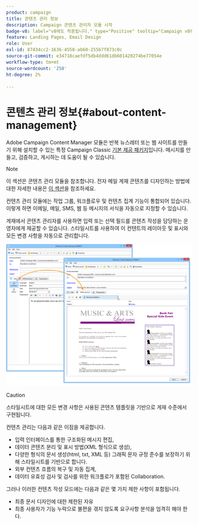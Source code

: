 ```yaml
---
product: campaign
title: 콘텐츠 관리 정보
description: Campaign 콘텐츠 관리자 모듈 시작
badge-v8: label="v8에도 적용됩니다." type="Positive" tooltip="Campaign v8에도 적용됩니다."
feature: Landing Pages, Email Design
role: User
exl-id: 87434cc2-1636-4558-ab60-255b7f873c0c
source-git-commit: e34718caefdf5db4ddd61db601420274be77054e
workflow-type: tm+mt
source-wordcount: '258'
ht-degree: 2%

---
```


# 콘텐츠 관리 정보{#about-content-management}

Adobe Campaign Content Manager 모듈은 반복 뉴스레터 또는 웹 사이트를 만들기 위해 설치할 수 있는 특정 Campaign Classic [기본 제공 패키지](../../installation/using/installing-campaign-standard-packages.md)입니다. 메시지를 만들고, 검증하고, 게시하는 데 도움이 될 수 있습니다.

>[!NOTE]
>
>이 섹션은 콘텐츠 관리 모듈을 참조합니다. 전자 메일 게재 콘텐츠를 디자인하는 방법에 대한 자세한 내용은 [이 섹션](defining-the-email-content.md)을 참조하세요.

컨텐츠 관리 모듈에는 작업 그룹, 워크플로우 및 컨텐츠 집계 기능이 통합되어 있습니다. 이렇게 하면 이메일, 메일, SMS, 웹 등 메시지의 서식을 자동으로 지정할 수 있습니다.

게재에서 콘텐츠 관리자를 사용하면 입력 또는 선택 필드를 콘텐츠 작성을 담당하는 운영자에게 제공할 수 있습니다. 스타일시트를 사용하여 이 컨텐트의 레이아웃 및 표시와 모든 변경 사항을 자동으로 관리합니다.

![](assets/s_ncs_content_create_content_sample.png)

>[!CAUTION]
>
>스타일시트에 대한 모든 변경 사항은 사용된 콘텐츠 템플릿을 기반으로 게재 수준에서 구현됩니다.

컨텐츠 관리는 다음과 같은 이점을 제공합니다.

* 입력 인터페이스를 통한 구조화된 메시지 편집,
* 데이터 콘텐츠 분리 및 표시 방법(XML 형식으로 생성),
* 다양한 형식의 문서 생성(html, txt, XML 등) 그래픽 문자 규정 준수를 보장하기 위해 스타일시트를 기반으로 합니다.
* 외부 컨텐츠 흐름의 복구 및 자동 집계,
* 데이터 유효성 검사 및 검사를 위한 워크플로가 포함된 Collaboration.

그러나 이러한 컨텐츠 작성 모드에는 다음과 같은 몇 가지 제한 사항이 포함됩니다.

* 최종 문서 디자인에 대한 제한된 자유
* 최종 사용자가 기능 누락으로 불편을 겪지 않도록 요구사항 분석을 엄격히 해야 한다.
